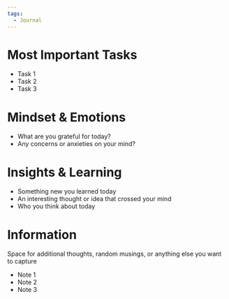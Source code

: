 ```yaml
---
tags:
  - Journal
---
```

# Most Important Tasks

- Task 1
- Task 2
- Task 3

# Mindset & Emotions

- What are you grateful for today?
- Any concerns or anxieties on your mind?

# Insights & Learning

- Something new you learned today
- An interesting thought or idea that crossed your mind
- Who you think about today

# Information

Space for additional thoughts, random musings, or anything else you want to capture

- Note 1
- Note 2
- Note 3